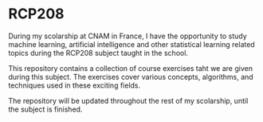 # RCP208

During my scolarship at CNAM in France, I have the opportunity to study machine learning, artificial intelligence and other statistical learning related topics during the RCP208 subject taught in the school.

This repository contains a collection of course exercises taht we are given during this subject. The exercises cover various concepts, algorithms, and techniques used in these exciting fields.

The repository will be updated throughout the rest of my scolarship, until the subject is finished.
